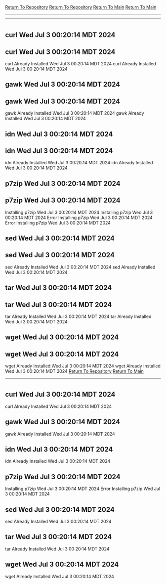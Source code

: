[Return To Repository](https://github.com/DigitalWarrior/piholeparser/)
[Return To Repository](https://github.com/DigitalWarrior/piholeparser/)
[Return To Main](https://github.com/DigitalWarrior/piholeparser/blob/master/RecentRunLogs/Mainlog.md)
[Return To Main](https://github.com/DigitalWarrior/piholeparser/blob/master/RecentRunLogs/Mainlog.md)
____________________________________
____________________________________
# 
# 
## curl Wed Jul  3 00:20:14 MDT 2024
## curl Wed Jul  3 00:20:14 MDT 2024
curl Already Installed Wed Jul  3 00:20:14 MDT 2024
curl Already Installed Wed Jul  3 00:20:14 MDT 2024
## gawk Wed Jul  3 00:20:14 MDT 2024
## gawk Wed Jul  3 00:20:14 MDT 2024
gawk Already Installed Wed Jul  3 00:20:14 MDT 2024
gawk Already Installed Wed Jul  3 00:20:14 MDT 2024
## idn Wed Jul  3 00:20:14 MDT 2024
## idn Wed Jul  3 00:20:14 MDT 2024
idn Already Installed Wed Jul  3 00:20:14 MDT 2024
idn Already Installed Wed Jul  3 00:20:14 MDT 2024
## p7zip Wed Jul  3 00:20:14 MDT 2024
## p7zip Wed Jul  3 00:20:14 MDT 2024
Installing p7zip Wed Jul  3 00:20:14 MDT 2024
Installing p7zip Wed Jul  3 00:20:14 MDT 2024
Error Installing p7zip Wed Jul  3 00:20:14 MDT 2024
Error Installing p7zip Wed Jul  3 00:20:14 MDT 2024
## sed Wed Jul  3 00:20:14 MDT 2024
## sed Wed Jul  3 00:20:14 MDT 2024
sed Already Installed Wed Jul  3 00:20:14 MDT 2024
sed Already Installed Wed Jul  3 00:20:14 MDT 2024
## tar Wed Jul  3 00:20:14 MDT 2024
## tar Wed Jul  3 00:20:14 MDT 2024
tar Already Installed Wed Jul  3 00:20:14 MDT 2024
tar Already Installed Wed Jul  3 00:20:14 MDT 2024
## wget Wed Jul  3 00:20:14 MDT 2024
## wget Wed Jul  3 00:20:14 MDT 2024
wget Already Installed Wed Jul  3 00:20:14 MDT 2024
wget Already Installed Wed Jul  3 00:20:14 MDT 2024
[Return To Repository](https://github.com/DigitalWarrior/piholeparser/)
[Return To Main](https://github.com/DigitalWarrior/piholeparser/blob/master/RecentRunLogs/Mainlog.md)
____________________________________
# 
## curl Wed Jul  3 00:20:14 MDT 2024
curl Already Installed Wed Jul  3 00:20:14 MDT 2024
## gawk Wed Jul  3 00:20:14 MDT 2024
gawk Already Installed Wed Jul  3 00:20:14 MDT 2024
## idn Wed Jul  3 00:20:14 MDT 2024
idn Already Installed Wed Jul  3 00:20:14 MDT 2024
## p7zip Wed Jul  3 00:20:14 MDT 2024
Installing p7zip Wed Jul  3 00:20:14 MDT 2024
Error Installing p7zip Wed Jul  3 00:20:14 MDT 2024
## sed Wed Jul  3 00:20:14 MDT 2024
sed Already Installed Wed Jul  3 00:20:14 MDT 2024
## tar Wed Jul  3 00:20:14 MDT 2024
tar Already Installed Wed Jul  3 00:20:14 MDT 2024
## wget Wed Jul  3 00:20:14 MDT 2024
wget Already Installed Wed Jul  3 00:20:14 MDT 2024
